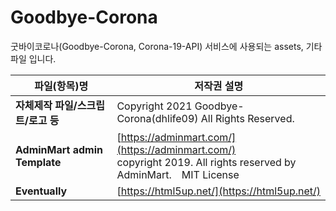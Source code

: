   # Goodbye-Corona
굿바이코로나(Goodbye-Corona, Corona-19-API) 서비스에 사용되는 assets, 기타 파일 입니다.

|파일(항목)명|저작권 설명|
|--|--|
|**자체제작 파일/스크립트/로고 등**|Copyright 2021 Goodbye-Corona(dhlife09) All Rights Reserved.|
|**AdminMart admin Template**  |[https://adminmart.com/](https://adminmart.com/)<br>copyright 2019. All rights reserved by AdminMart.　MIT License|
|**Eventually**  |[https://html5up.net/](https://html5up.net/)|






